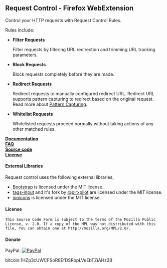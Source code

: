 ## Request Control - Firefox WebExtension

Control your HTTP requests with Request Control Rules.  

Rules include:
<ul><li><b>Filter Requests</b>
<p>Filter requests by filtering URL redirection and trimming URL tracking parameters. </p>
</li><li><b>Block Requests</b>
<p>Block requests completely before they are made.</p></li>
<li>
<b>Redirect Requests</b>
<p>Redirect requests to manually configured redirect URL.  Redirect URL supports pattern capturing to redirect based on the original request. Read more about <a href="https://github.com/tumpio/requestcontrol/wiki/Request-Control-Help#redirect-using-pattern-capturing">Pattern Capturing</a>.</p>
</li>
<li><b>Whitelist Requests</b>
<p>Whitelisted requests proceed normally without taking actions of any other matched rules.</p></li></ul>

<strong><a  href="https://github.com/tumpio/requestcontrol/wiki/Request-Control-Help">Documentation</a></strong></br>
<strong><a  href="https://github.com/tumpio/requestcontrol/wiki/FAQ">FAQ</a></strong></br>
<strong><a  href="https://github.com/tumpio/requestcontrol">Source code</a></strong></br>
<strong><a  href="https://github.com/tumpio/requestcontrol/blob/master/LICENSE">License</a></strong></br>

#### External Libraries
Request control uses the following external libraries,
- [Bootstrap](http://getbootstrap.com/) is licensed under the MIT license.
- [tags-input](https://github.com/developit/tags-input) and it's fork by [@pirxpilot](https://github.com/pirxpilot/tags-input) are licensed under the MIT license.
- [ionicons](http://ionicons.com/) is licensed under the MIT license.

#### License
    This Source Code Form is subject to the terms of the Mozilla Public
    License, v. 2.0. If a copy of the MPL was not distributed with this
    file, You can obtain one at http://mozilla.org/MPL/2.0/.

#### Donate
PayPal: [![PayPal](https://www.paypalobjects.com/en_US/i/btn/btn_donate_SM.gif)](https://www.paypal.com/cgi-bin/webscr?cmd=_s-xclick&hosted_button_id=3UN97ARSMYP3U)

bitcoin:1HZp3cUWCFSoR8EfDSRopLVeEbTZiAHz2B
